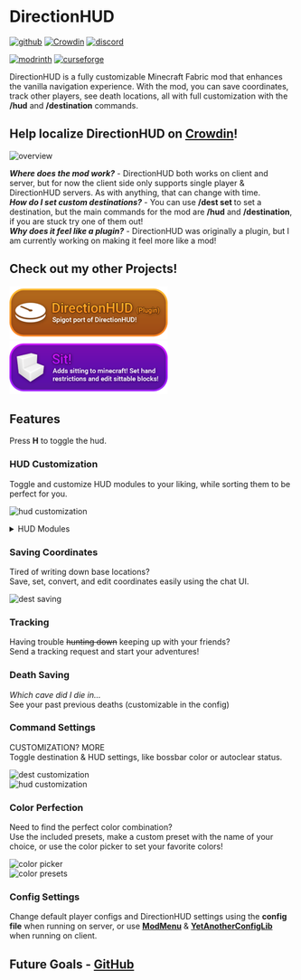 # DirectionHUD
[![github](https://img.shields.io/github/issues/Oth3r/DirectionHUD?label=Issues)](https://github.com/Oth3r/DirectionHUD/issues) [![Crowdin](https://badges.crowdin.net/directionhud/localized.svg)](https://crowdin.com/project/directionhud) [![discord](https://dcbadge.vercel.app/api/server/Mec6yNQ9B7?style=flat)](https://discord.gg/Mec6yNQ9B7) 

[![modrinth](https://img.shields.io/modrinth/dt/directionhud?label=Modrinth&logo=modrinth)](https://modrinth.com/mod/directionhud) [![curseforge](https://cf.way2muchnoise.eu/843483.svg)](https://www.curseforge.com/minecraft/mc-mods/directionhud-fabric)

DirectionHUD is a fully customizable Minecraft Fabric mod that enhances the vanilla navigation experience.
With the mod, you can save coordinates, track other players, see death locations, all with full customization with the **/hud** and **/destination** commands.
## Help localize DirectionHUD on [Crowdin](https://crowdin.com/project/directionhud/)!
![overview](https://github.com/Oth3r/DirectionHUD/blob/master/media/showcase/overview.gif?raw=true)

***Where does the mod work?*** - DirectionHUD both works on client and server, but for now the client side only supports single player & DirectionHUD servers. As with anything, that can change with time.
\
***How do I set custom destinations?*** - You can use **/dest set <XYZ>** to set a destination, but the main commands for the mod are **/hud** and **/destination**, if you are stuck try one of them out!
\
***Why does it feel like a plugin?*** - DirectionHUD was originally a plugin, but I am currently working on making it feel more like a mod!
## Check out my other Projects!
[![DirectionHUD Spigot badge](https://github.com/Oth3r/DirectionHUD/blob/master/media/plugin-badge.png?raw=true)](https://modrinth.com/plugin/directionhud-plugin)
[![Sit! badge](https://github.com/Oth3r/Sit/blob/master/media/badge.png?raw=true)](https://modrinth.com/mod/sit!)
## Features
Press **H** to toggle the hud.
### HUD Customization
Toggle and customize HUD modules to your liking, while sorting them to be perfect for you.

![hud customization](https://github.com/Oth3r/DirectionHUD/blob/master/media/showcase/hud_modules.gif?raw=true)
<details>
<summary>HUD Modules</summary>

|             |                                         |
|-------------|-----------------------------------------|
| Coordinates | Yooo mini F3 screen                     |
| Speed       | 60..65..70 blocks per second!?          |
| Angle       | I'll place the boat perfectly this time |
| Weather     | 😳                                      |
| Tracking    | Can't run can't hide...                 |
| Distance    | It's bout 10,000 blocks away now        |
| Time        | Its getting late isn't it?              |
| Direction   | Go south west, the south west 🤦        |
| Destination | Base coords go here                     |
|             |                                         |
</details>

### Saving Coordinates
Tired of writing down base locations?
\
Save, set, convert, and edit coordinates easily using the chat UI.

![dest saving](https://github.com/Oth3r/DirectionHUD/blob/master/media/dest_edit.gif?raw=true)

### Tracking
Having trouble ~~hunting down~~ keeping up with your friends?
\
Send a tracking request and start your adventures!

### Death Saving
*Which cave did I die in...*
\
See your past previous deaths (customizable in the config)

### Command Settings
CUSTOMIZATION? MORE
\
Toggle destination & HUD settings, like bossbar color or autoclear status.

![dest customization](https://github.com/Oth3r/DirectionHUD/blob/master/media/dest%20customization.gif?raw=true)
\
![hud customization](https://github.com/Oth3r/DirectionHUD/blob/master/media/showcase/hud_settings.gif?raw=true)

### Color Perfection
Need to find the perfect color combination?
\
Use the included presets, make a custom preset with the name of your choice, or use the color picker to set your favorite colors!

![color picker](https://github.com/Oth3r/DirectionHUD/blob/master/media/showcase/color_picker.gif?raw=true)
\
![color presets](https://github.com/Oth3r/DirectionHUD/blob/master/media/showcase/color_presets.gif?raw=true)

### Config Settings
Change default player configs and DirectionHUD settings using the **config file** when running on server, or use **[ModMenu](https://modrinth.com/mod/modmenu)** & **[YetAnotherConfigLib](https://modrinth.com/mod/yacl)** when running on client.

## Future Goals - [GitHub](https://github.com/Oth3r/DirectionHUD)
